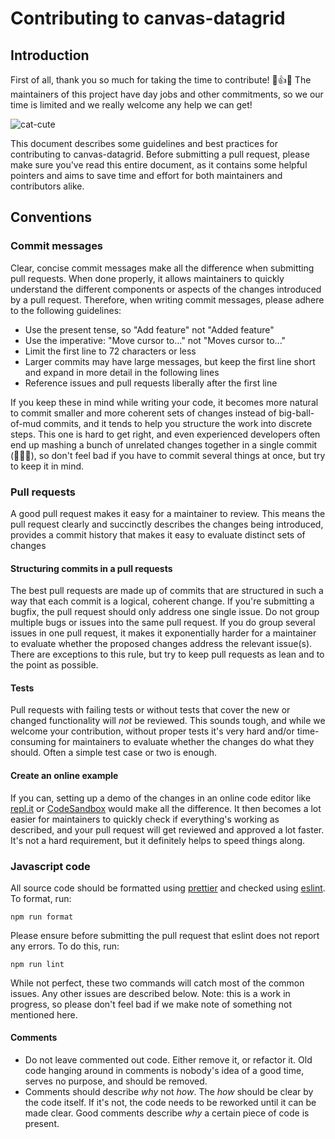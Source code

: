 
# Contributing to canvas-datagrid

## Introduction

First of all, thank you so much for taking the time to contribute! 🎉👍🎈 The maintainers of this project have day jobs and other commitments, so we our time is limited and we really welcome any help we can get!

![cat-cute](https://user-images.githubusercontent.com/950979/141787558-3ffe531d-7eaf-4615-b8ed-7eaf58dce067.gif)

This document describes some guidelines and best practices for contributing to canvas-datagrid. Before submitting a pull request, please make sure you've read this entire document, as it contains some helpful pointers and aims to save time and effort for both maintainers and contributors alike.

## Conventions

### Commit messages

Clear, concise commit messages make all the difference when submitting pull requests. When done properly, it allows maintainers to quickly understand the different components or aspects of the changes introduced by a pull request. Therefore, when writing commit messages, please adhere to the following guidelines:

- Use the present tense, so "Add feature" not "Added feature"
- Use the imperative: "Move cursor to..." not "Moves cursor to..."
- Limit the first line to 72 characters or less
- Larger commits may have large messages, but keep the first line short and expand in more detail in the following lines
- Reference issues and pull requests liberally after the first line

If you keep these in mind while writing your code, it becomes more natural to commit smaller and more coherent sets of changes instead of big-ball-of-mud commits, and it tends to help you structure the work into discrete steps. This one is hard to get right, and even experienced developers often end up mashing a bunch of unrelated changes together in a single commit (🙋🏻‍♂️), so don't feel bad if you have to commit several things at once, but try to keep it in mind.

### Pull requests

A good pull request makes it easy for a maintainer to review. This means the pull request clearly and succinctly describes the changes being introduced, provides a commit history that makes it easy to evaluate distinct sets of changes

#### Structuring commits in a pull requests

The best pull requests are made up of commits that are structured in such a way that each commit is a logical, coherent change. If you're submitting a bugfix, the pull request should only address one single issue. Do not group multiple bugs or issues into the same pull request. If you do group several issues in one pull request, it makes it exponentially harder for a maintainer to evaluate whether the proposed changes address the relevant issue(s). There are exceptions to this rule, but try to keep pull requests as lean and to the point as possible.


#### Tests

Pull requests with failing tests or without tests that cover the new or changed functionality will _not_ be reviewed. This sounds tough, and while we welcome your contribution, without proper tests it's very hard and/or time-consuming for maintainers to evaluate whether the changes do what they should. Often a simple test case or two is enough.


#### Create an online example

If you can, setting up a demo of the changes in an online code editor like [repl.it](https://replit.com/) or [CodeSandbox](https://codesandbox.io/) would make all the difference. It then becomes a lot easier for maintainers to quickly check if everything's working as described, and your pull request will get reviewed and approved a lot faster. It's not a hard requirement, but it definitely helps to speed things along.

### Javascript code

All source code should be formatted using [prettier](https://prettier.io/) and checked using [eslint](https://eslint.org/). To format, run:

```
npm run format
```

Please ensure before submitting the pull request that eslint does not report any errors. To do this, run:

```
npm run lint
```

While not perfect, these two commands will catch most of the common issues. Any other issues are described below. Note: this is a work in progress, so please don't feel bad if we make note of something not mentioned here.

#### Comments

- Do not leave commented out code. Either remove it, or refactor it. Old code hanging around in comments is nobody's idea of a good time, serves no purpose, and should be removed.
- Comments should describe _why_ not _how_. The _how_ should be clear by the code itself. If it's not, the code needs to be reworked until it can be made clear. Good comments describe _why_ a certain piece of code is present.
